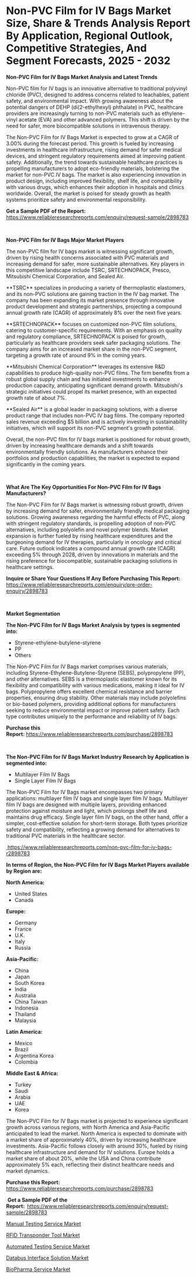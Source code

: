 <p><h1>Non-PVC Film for IV Bags Market Size, Share & Trends Analysis Report By Application, Regional Outlook, Competitive Strategies, And Segment Forecasts, 2025 - 2032</h1></p><p><strong>Non-PVC Film for IV Bags Market Analysis and Latest Trends</strong></p>
<p><p>Non-PVC film for IV bags is an innovative alternative to traditional polyvinyl chloride (PVC), designed to address concerns related to leachables, patient safety, and environmental impact. With growing awareness about the potential dangers of DEHP (di(2-ethylhexyl) phthalate) in PVC, healthcare providers are increasingly turning to non-PVC materials such as ethylene-vinyl acetate (EVA) and other advanced polymers. This shift is driven by the need for safer, more biocompatible solutions in intravenous therapy.</p><p>The Non-PVC Film for IV Bags Market is expected to grow at a CAGR of 3.00% during the forecast period. This growth is fueled by increasing investments in healthcare infrastructure, rising demand for safer medical devices, and stringent regulatory requirements aimed at improving patient safety. Additionally, the trend towards sustainable healthcare practices is propelling manufacturers to adopt eco-friendly materials, bolstering the market for non-PVC IV bags. The market is also experiencing innovation in product design, including improved flexibility, shelf life, and compatibility with various drugs, which enhances their adoption in hospitals and clinics worldwide. Overall, the market is poised for steady growth as health systems prioritize safety and environmental responsibility.</p></p>
<p><strong>Get a Sample PDF of the Report:&nbsp;</strong> <a href="https://www.reliableresearchreports.com/enquiry/request-sample/2898783?utm_campaign=36&utm_medium=2&utm_source=Github&utm_content=ia&utm_term=15032025&utm_id=non-pvc-film-for-iv-bags">https://www.reliableresearchreports.com/enquiry/request-sample/2898783</a></p>
<p>&nbsp;</p>
<p><strong>Non-PVC Film for IV Bags Major Market Players</strong></p>
<p><p>The non-PVC film for IV bags market is witnessing significant growth, driven by rising health concerns associated with PVC materials and increasing demand for safer, more sustainable alternatives. Key players in this competitive landscape include TSRC, SRTECHNOPACK, Presco, Mitsubishi Chemical Corporation, and Sealed Air.</p><p>**TSRC** specializes in producing a variety of thermoplastic elastomers, and its non-PVC solutions are gaining traction in the IV bag market. The company has been expanding its market presence through innovative product development and strategic partnerships, projecting a compound annual growth rate (CAGR) of approximately 8% over the next five years.</p><p>**SRTECHNOPACK** focuses on customized non-PVC film solutions, catering to customer-specific requirements. With an emphasis on quality and regulatory compliance, SRTECHNOPACK is poised for growth, particularly as healthcare providers seek safer packaging solutions. The company aims for an increased market share in the non-PVC segment, targeting a growth rate of around 9% in the coming years.</p><p>**Mitsubishi Chemical Corporation** leverages its extensive R&D capabilities to produce high-quality non-PVC films. The firm benefits from a robust global supply chain and has initiated investments to enhance production capacity, anticipating significant demand growth. Mitsubishi's strategic initiatives could propel its market presence, with an expected growth rate of about 7%.</p><p>**Sealed Air** is a global leader in packaging solutions, with a diverse product range that includes non-PVC IV bag films. The company reported sales revenue exceeding $5 billion and is actively investing in sustainability initiatives, which will support its non-PVC segment's growth potential.</p><p>Overall, the non-PVC film for IV bags market is positioned for robust growth, driven by increasing healthcare demands and a shift towards environmentally friendly solutions. As manufacturers enhance their portfolios and production capabilities, the market is expected to expand significantly in the coming years.</p></p>
<p>&nbsp;</p>
<p><strong>What Are The Key Opportunities For Non-PVC Film for IV Bags Manufacturers?</strong></p>
<p><p>The Non-PVC Film for IV Bags market is witnessing robust growth, driven by increasing demand for safer, environmentally friendly medical packaging solutions. Growing awareness regarding the harmful effects of PVC, along with stringent regulatory standards, is propelling adoption of non-PVC alternatives, including polyolefin and novel polymer blends. Market expansion is further fueled by rising healthcare expenditures and the burgeoning demand for IV therapies, particularly in oncology and critical care. Future outlook indicates a compound annual growth rate (CAGR) exceeding 5% through 2028, driven by innovations in materials and the rising preference for biocompatible, sustainable packaging solutions in healthcare settings.</p></p>
<p><strong>Inquire or Share Your Questions If Any Before Purchasing This Report:</strong> <a href="https://www.reliableresearchreports.com/enquiry/pre-order-enquiry/2898783?utm_campaign=36&utm_medium=2&utm_source=Github&utm_content=ia&utm_term=15032025&utm_id=non-pvc-film-for-iv-bags">https://www.reliableresearchreports.com/enquiry/pre-order-enquiry/2898783</a></p>
<p>&nbsp;</p>
<p><strong>Market Segmentation</strong></p>
<p><strong>The Non-PVC Film for IV Bags Market Analysis by types is segmented into:</strong></p>
<p><ul><li> Styrene-ethylene-butylene-styrene</li><li>PP</li><li>Others </li></ul></p>
<p><p>The Non-PVC Film for IV Bags market comprises various materials, including Styrene-Ethylene-Butylene-Styrene (SEBS), polypropylene (PP), and other alternatives. SEBS is a thermoplastic elastomer known for its flexibility and compatibility with various medications, making it ideal for IV bags. Polypropylene offers excellent chemical resistance and barrier properties, ensuring drug stability. Other materials may include polyolefins or bio-based polymers, providing additional options for manufacturers seeking to reduce environmental impact or improve patient safety. Each type contributes uniquely to the performance and reliability of IV bags.</p></p>
<p><strong>Purchase this Report:&nbsp;</strong><a href="https://www.reliableresearchreports.com/purchase/2898783?utm_campaign=36&utm_medium=2&utm_source=Github&utm_content=ia&utm_term=15032025&utm_id=non-pvc-film-for-iv-bags">https://www.reliableresearchreports.com/purchase/2898783</a></p>
<p>&nbsp;</p>
<p><strong>The Non-PVC Film for IV Bags Market Industry Research by Application is segmented into:</strong></p>
<p><ul><li> Multilayer Film IV Bags</li><li>Single Layer Film IV Bags </li></ul></p>
<p><p>The Non-PVC Film for IV Bags market encompasses two primary applications: multilayer film IV bags and single layer film IV bags. Multilayer film IV bags are designed with multiple layers, providing enhanced protection against moisture and light, which prolongs shelf life and maintains drug efficacy. Single layer film IV bags, on the other hand, offer a simpler, cost-effective solution for short-term storage. Both types prioritize safety and compatibility, reflecting a growing demand for alternatives to traditional PVC materials in the healthcare sector.</p></p>
<p><a href="https://www.reliableresearchreports.com/non-pvc-film-for-iv-bags-r2898783?utm_campaign=36&utm_medium=2&utm_source=Github&utm_content=ia&utm_term=15032025&utm_id=non-pvc-film-for-iv-bags">&nbsp;https://www.reliableresearchreports.com/non-pvc-film-for-iv-bags-r2898783</a></p>
<p><strong>In terms of Region, the Non-PVC Film for IV Bags Market Players available by Region are:</strong></p>
<p>
    <p> <strong> North America: </strong>
        <ul>
            <li>United States</li>
            <li>Canada</li>
        </ul>
        </p> 
    <p> <strong> Europe: </strong>
        <ul>
            <li>Germany</li>
            <li>France</li>
            <li>U.K.</li>
            <li>Italy</li>
            <li>Russia</li>
        </ul>
        </p> 
    <p> <strong> Asia-Pacific: </strong>
        <ul>
            <li>China</li>
            <li>Japan</li>
            <li>South Korea</li>
            <li>India</li>
            <li>Australia</li>
            <li>China Taiwan</li>
            <li>Indonesia</li>
            <li>Thailand</li>
            <li>Malaysia</li>
        </ul>
        </p> 
    <p> <strong> Latin America: </strong>
        <ul>
            <li>Mexico</li>
            <li>Brazil</li>
            <li>Argentina Korea</li>
            <li>Colombia</li>
        </ul>
        </p> 
    <p> <strong> Middle East & Africa: </strong>
        <ul>
            <li>Turkey</li>
            <li>Saudi</li>
            <li>Arabia</li>
            <li>UAE</li>
            <li>Korea</li>
        </ul>
    </p>
    </p>
<p><p>The Non-PVC Film for IV Bags market is projected to experience significant growth across various regions, with North America and Asia-Pacific anticipated to lead the market. North America is expected to dominate with a market share of approximately 40%, driven by increasing healthcare investments. Asia-Pacific follows closely with around 30%, fueled by rising healthcare infrastructure and demand for IV solutions. Europe holds a market share of about 20%, while the USA and China contribute approximately 5% each, reflecting their distinct healthcare needs and market dynamics.</p></p>
<p><strong>Purchase this Report: </strong><a href="https://www.reliableresearchreports.com/purchase/2898783?utm_campaign=36&utm_medium=2&utm_source=Github&utm_content=ia&utm_term=15032025&utm_id=non-pvc-film-for-iv-bags">https://www.reliableresearchreports.com/purchase/2898783</a></p>
<p>&nbsp;<strong>Get a Sample PDF of the Report:&nbsp;&nbsp;</strong><a href="https://www.reliableresearchreports.com/enquiry/request-sample/2898783?utm_campaign=36&utm_medium=2&utm_source=Github&utm_content=ia&utm_term=15032025&utm_id=non-pvc-film-for-iv-bags">https://www.reliableresearchreports.com/enquiry/request-sample/2898783</a></p>
<p><strong></strong></p>
<p><p><a href="https://github.com/boudykodumi/Market-Research-Report-List-1/blob/main/manual-testing-service-market.md?utm_campaign=36&utm_medium=2&utm_source=Github&utm_content=ia&utm_term=15032025&utm_id=non-pvc-film-for-iv-bags">Manual Testing Service Market</a></p><p><a href="https://github.com/ummulmzu/Market-Research-Report-List-1/blob/main/rfid-transponder-tool-market.md?utm_campaign=36&utm_medium=2&utm_source=Github&utm_content=ia&utm_term=15032025&utm_id=non-pvc-film-for-iv-bags">RFID Transponder Tool Market</a></p><p><a href="https://github.com/nwokechock6s/Market-Research-Report-List-1/blob/main/automated-testing-service-market.md?utm_campaign=36&utm_medium=2&utm_source=Github&utm_content=ia&utm_term=15032025&utm_id=non-pvc-film-for-iv-bags">Automated Testing Service Market</a></p><p><a href="https://github.com/aiamekar/Market-Research-Report-List-1/blob/main/databus-interface-solution-market.md?utm_campaign=36&utm_medium=2&utm_source=Github&utm_content=ia&utm_term=15032025&utm_id=non-pvc-film-for-iv-bags">Databus Interface Solution Market</a></p><p><a href="https://github.com/vsiljgestel/Market-Research-Report-List-1/blob/main/biopharma-service-market.md?utm_campaign=36&utm_medium=2&utm_source=Github&utm_content=ia&utm_term=15032025&utm_id=non-pvc-film-for-iv-bags">BioPharma Service Market</a></p></p>